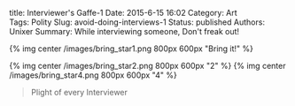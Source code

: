 title: Interviewer's Gaffe-1
Date: 2015-6-15 16:02
Category: Art    
Tags: Polity 
Slug: avoid-doing-interviews-1 
Status: published
Authors: Unixer
Summary: While interviewing someone, Don't freak out! 


{% img center /images/bring_star1.png 800px 600px "Bring it!" %}


{% img center /images/bring_star2.png 800px 600px "2" %}
{% img center /images/bring_star4.png 800px 600px "4" %}


> Plight of every Interviewer
